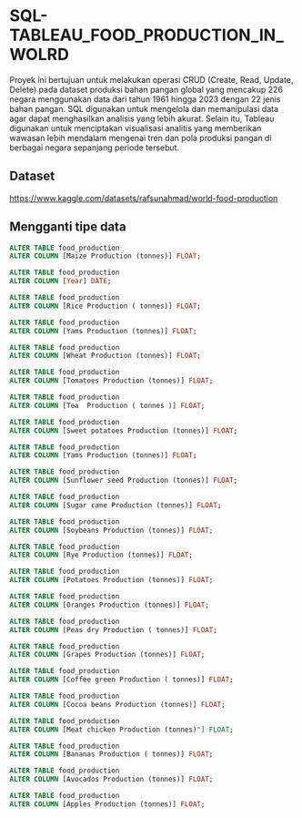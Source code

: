 # SQL-TABLEAU_FOOD_PRODUCTION_IN_WOLRD
Proyek ini bertujuan untuk melakukan operasi CRUD (Create, Read, Update, Delete) pada dataset produksi bahan pangan global yang mencakup 226 negara menggunakan data dari tahun 1961 hingga 2023 dengan 22 jenis bahan pangan. SQL digunakan untuk mengelola dan memanipulasi data agar dapat menghasilkan analisis yang lebih akurat. Selain itu, Tableau digunakan untuk menciptakan visualisasi analitis yang memberikan wawasan lebih mendalam mengenai tren dan pola produksi pangan di berbagai negara sepanjang periode tersebut.
## Dataset
https://www.kaggle.com/datasets/rafsunahmad/world-food-production

## Mengganti tipe data
```sql
ALTER TABLE food_production
ALTER COLUMN [Maize Production (tonnes)] FLOAT;

ALTER TABLE food_production
ALTER COLUMN [Year] DATE;

ALTER TABLE food_production
ALTER COLUMN [Rice Production ( tonnes)] FLOAT;

ALTER TABLE food_production
ALTER COLUMN [Yams Production (tonnes)] FLOAT;

ALTER TABLE food_production
ALTER COLUMN [Wheat Production (tonnes)] FLOAT;

ALTER TABLE food_production
ALTER COLUMN [Tomatoes Production (tonnes)] FLOAT;

ALTER TABLE food_production
ALTER COLUMN [Tea  Production ( tonnes )] FLOAT;

ALTER TABLE food_production
ALTER COLUMN [Sweet potatoes Production (tonnes)] FLOAT;

ALTER TABLE food_production
ALTER COLUMN [Yams Production (tonnes)] FLOAT;

ALTER TABLE food_production
ALTER COLUMN [Sunflower seed Production (tonnes)] FLOAT;

ALTER TABLE food_production
ALTER COLUMN [Sugar cane Production (tonnes)] FLOAT;

ALTER TABLE food_production
ALTER COLUMN [Soybeans Production (tonnes)] FLOAT;

ALTER TABLE food_production
ALTER COLUMN [Rye Production (tonnes)] FLOAT;

ALTER TABLE food_production
ALTER COLUMN [Potatoes Production (tonnes)] FLOAT;

ALTER TABLE food_production
ALTER COLUMN [Oranges Production (tonnes)] FLOAT;

ALTER TABLE food_production
ALTER COLUMN [Peas dry Production ( tonnes)] FLOAT;

ALTER TABLE food_production
ALTER COLUMN [Grapes Production (tonnes)] FLOAT;

ALTER TABLE food_production
ALTER COLUMN [Coffee green Production ( tonnes)] FLOAT;

ALTER TABLE food_production
ALTER COLUMN [Cocoa beans Production (tonnes)] FLOAT;

ALTER TABLE food_production
ALTER COLUMN [Meat chicken Production (tonnes)"] FLOAT;

ALTER TABLE food_production
ALTER COLUMN [Bananas Production ( tonnes)] FLOAT;

ALTER TABLE food_production
ALTER COLUMN [Avocados Production (tonnes)] FLOAT;

ALTER TABLE food_production
ALTER COLUMN [Apples Production (tonnes)] FLOAT;
```

